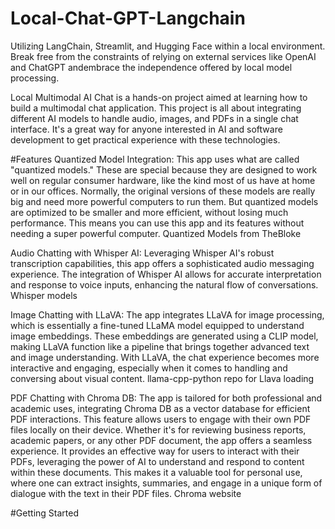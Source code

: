 # Local-Chat-GPT-Langchain
Utilizing LangChain, Streamlit, and Hugging Face within a local environment.
Break free from the constraints of relying on external services like OpenAI and ChatGPT andembrace the independence offered by local model processing.

Local Multimodal AI Chat is a hands-on project aimed at learning how to build a multimodal chat application. This project is all about integrating different AI models to handle audio, images, and PDFs in a single chat interface. It's a great way for anyone interested in AI and software development to get practical experience with these technologies.

#Features
Quantized Model Integration: This app uses what are called "quantized models." These are special because they are designed to work well on regular consumer hardware, like the kind most of us have at home or in our offices. Normally, the original versions of these models are really big and need more powerful computers to run them. But quantized models are optimized to be smaller and more efficient, without losing much performance. This means you can use this app and its features without needing a super powerful computer. Quantized Models from TheBloke

Audio Chatting with Whisper AI: Leveraging Whisper AI's robust transcription capabilities, this app offers a sophisticated audio messaging experience. The integration of Whisper AI allows for accurate interpretation and response to voice inputs, enhancing the natural flow of conversations. Whisper models

Image Chatting with LLaVA: The app integrates LLaVA for image processing, which is essentially a fine-tuned LLaMA model equipped to understand image embeddings. These embeddings are generated using a CLIP model, making LLaVA function like a pipeline that brings together advanced text and image understanding. With LLaVA, the chat experience becomes more interactive and engaging, especially when it comes to handling and conversing about visual content. llama-cpp-python repo for Llava loading

PDF Chatting with Chroma DB: The app is tailored for both professional and academic uses, integrating Chroma DB as a vector database for efficient PDF interactions. This feature allows users to engage with their own PDF files locally on their device. Whether it's for reviewing business reports, academic papers, or any other PDF document, the app offers a seamless experience. It provides an effective way for users to interact with their PDFs, leveraging the power of AI to understand and respond to content within these documents. This makes it a valuable tool for personal use, where one can extract insights, summaries, and engage in a unique form of dialogue with the text in their PDF files. Chroma website

#Getting Started

